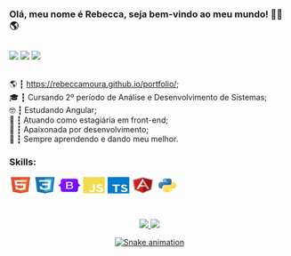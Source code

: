 ### Olá, meu nome é Rebecca, seja bem-vindo ao meu mundo! 👩‍💻🌎
##

<div>
  <a href = "https://www.linkedin.com/in/rebecca-moura-646579207/"><img src="https://img.shields.io/badge/LinkedIn-0077B5?style=for-the-badge&logo=linkedin&logoColor=white" target="_blank"></a>
  <a href = "mailto:rebeccamouradev@gmail.com"><img src="https://img.shields.io/badge/Gmail-D14836?style=for-the-badge&logo=gmail&logoColor=white" target="_blank"></a>
  <a href="wa.me/5521990869770" target="_blank"><img src="https://img.shields.io/badge/WhatsApp-25D366?style=for-the-badge&logo=whatsapp&logoColor=white" target="_blank"></a>
</div>

<br />

🌎 ┇ https://rebeccamoura.github.io/portfolio/; <br />
🎓 ┇ Cursando 2º período de Análise e Desenvolvimento de Sistemas; <br />
🤓 ┇ Estudando Angular; <br />
💼 ┇ Atuando como estagiária em front-end; <br />
🥰 ┇ Apaixonada por desenvolvimento; <br />
🚀 ┇ Sempre aprendendo e dando meu melhor.

### Skills:

<div style="display: inline_block">
  
  <img align="center" alt="Rebecca-HTML" height="30" width="40" src="https://raw.githubusercontent.com/devicons/devicon/master/icons/html5/html5-original.svg">
  <img align="center" alt="Rebecca-CSS" height="30" width="40" src="https://raw.githubusercontent.com/devicons/devicon/master/icons/css3/css3-original.svg">
  <img align="center" alt="Rebecca-Bootstrap" height="30" width="40" src="https://raw.githubusercontent.com/devicons/devicon/master/icons/bootstrap/bootstrap-original.svg">
  <img align="center" alt="Rebecca-JS" height="30" width="40" src="https://raw.githubusercontent.com/devicons/devicon/master/icons/javascript/javascript-plain.svg">
  <img align="center" alt="Rebecca-TS" height="30" width="40" src="https://raw.githubusercontent.com/devicons/devicon/master/icons/typescript/typescript-plain.svg">
  <img align="center" alt="Rebecca-Angular" height="30" width="40" src="https://raw.githubusercontent.com/devicons/devicon/master/icons/angularjs/angularjs-original.svg">
  <img align="center" alt="Rebecca-Python" height="30" width="40" src="https://raw.githubusercontent.com/devicons/devicon/master/icons/python/python-original.svg">
  
</div>

##
<br />

<div align="center">
  <a href="https://github.com/rebeccamoura">
  <img height="180em" src="https://github-readme-stats.vercel.app/api?username=rebeccamoura&show_icons=true&theme=dracula&include_all_commits=true&count_private=true"/>
  <img height="180em" src="https://github-readme-stats.vercel.app/api/top-langs/?username=rebeccamoura&layout=compact&langs_count=7&theme=dracula"/>
    
  ![Snake animation](https://github.com/rebeccamoura/rebeccamoura/blob/output/github-contribution-grid-snake.svg) 
</div>
